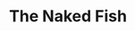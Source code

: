 ---
layout: place
title: "The Naked Fish"
permalink: /california/south-lake-tahoe/the-naked-fish.html
stateAbbr: CA
stateName: California
cityName: South Lake Tahoe
seo:
  name: "The Naked Fish"
  type: Restaurant
  links: http://thenakedfish.com/
description: "Hawaiian-influenced Japanese spot with next-door lounge known for its sushi & creative fish dishes. Looking for sushi in South Lake Tahoe, California? Check ..."
place_id: ChIJd10vDnSQmYARZUHCBveMLm8
photos:
  - name: >-
      places/ChIJd10vDnSQmYARZUHCBveMLm8/photos/AeeoHcL06R66FGWpyVeYCmCdd2fKYD-GCjRscL9TsHz-YdVmoTf1djourEKjf4aGOESoafIYeta6bXjscuE76ZN2gyueNkpTUGFdIZ36jPNIrDPSW9XYasm9intwVeIJVvfrneJSwG714rIeMRVgmpN1M12I3Vc9LU4vbTVTRiM177dSwrsiCAKkrDwswkZ-G14p2LjA9phlc8D5KVsjYltsOeP8B7LZ2IEmQDLDjFhPxvnw2Df23VX4GnaX9Pw0N0Li00KpYEcG0ybQ17EoWWmY7G1qMyh5g5MsTQZ0HWFPnaRisg
    widthPx: 4320
    heightPx: 3240
    authorAttributions:
      - displayName: The Naked Fish
        uri: https://maps.google.com/maps/contrib/108451447503531295521
        photoUri: >-
          https://lh3.googleusercontent.com/a-/ALV-UjV8lH2WC4MLvRVdVKrhYshWYScdjp7AAWHH52QHguYViESDvg8=s100-p-k-no-mo
    flagContentUri: >-
      https://www.google.com/local/imagery/report/?cb_client=maps_api_places.places_api&image_key=!1e10!2sAF1QipPMYwnq4owML5VzYnukhn7IPaqmLKPzaov5ZH-t&hl=en-US
    googleMapsUri: >-
      https://www.google.com/maps/place//data=!3m4!1e2!3m2!1sAF1QipPMYwnq4owML5VzYnukhn7IPaqmLKPzaov5ZH-t!2e10!4m2!3m1!1s0x809990740e2f5d77:0x6f2e8cf706c24165
  - name: >-
      places/ChIJd10vDnSQmYARZUHCBveMLm8/photos/AeeoHcLBK-trAKeq45yDBRWMDza9bp33nNBZ17lq4bK7zMgAQqRLMlQfFm15lJbNapLGM0ZNEsepjG2jdbSU6ZJz1neFqfKxrkNscyFONjBYeOb1AsQGCwTASyeuGPfBJkjJhGW38kxo9bt2pdoaYqiXCTEs0jaeDgr2wnUb5Nw0TVZsorVKvuBxnjAc2DK6iJacuqzwsSV2mVkpmG9YYQpdHRh8kiAN5mee3ylQZo1Xa95XIIA78nRfHQ0na-6zuWBqU-x_UZzDwd5myaGBHuYtzjEfde1xWL37AvfzIEf0x4rKAw
    widthPx: 4800
    heightPx: 3199
    authorAttributions:
      - displayName: The Naked Fish
        uri: https://maps.google.com/maps/contrib/108451447503531295521
        photoUri: >-
          https://lh3.googleusercontent.com/a-/ALV-UjV8lH2WC4MLvRVdVKrhYshWYScdjp7AAWHH52QHguYViESDvg8=s100-p-k-no-mo
    flagContentUri: >-
      https://www.google.com/local/imagery/report/?cb_client=maps_api_places.places_api&image_key=!1e10!2sAF1QipOv27TGFOWFrJyKqqztfdh5ePGtlYSU8Q5JoJ1X&hl=en-US
    googleMapsUri: >-
      https://www.google.com/maps/place//data=!3m4!1e2!3m2!1sAF1QipOv27TGFOWFrJyKqqztfdh5ePGtlYSU8Q5JoJ1X!2e10!4m2!3m1!1s0x809990740e2f5d77:0x6f2e8cf706c24165
  - name: >-
      places/ChIJd10vDnSQmYARZUHCBveMLm8/photos/AeeoHcL_ZIm4PX8SxDIaKYlCmO4rjVqU7Ih-QWRwZKLq4AB-swfW3kq2hzsVe1orn8DStyZWdhMpw_3WDpbcMcb5uXHcikyOBmssu-dTl8ytJIK3pwn31CZhrThvlKHl9xGmDg-xys-y1DGz4BE6E_qYkmbRbZ4lw2kM-Qcx51_u-Fz2s9j_EhIl1yliLgCOQjqoNvvpKrpQwe989USVIUHiYwAsfPtDUfzrT9p_XqN3BDbFwZsKgTelSVNiE9fwdOowfapnTYWPk4-yyjjan8o00iLBz9LQIrVAOP-2fmax_OKwNZuCriYoimvlYlgZTGRUp-qYnmvyUxHw6msp-lvwImJJ1VwZwIsy5UlYQ23rFoUgofWNadSwRT-CPrMu_jC7sz2hVoRvzFip2g78bykC2h-lI7Eeqvfi-h4UVRY03KY
    widthPx: 3378
    heightPx: 4500
    authorAttributions:
      - displayName: David Hsu
        uri: https://maps.google.com/maps/contrib/104288788361720615385
        photoUri: >-
          https://lh3.googleusercontent.com/a-/ALV-UjXbCyHoN3iVxaxsVWgDLJcyj8UyUnNOgo5cDZM6oOZBuzB7jzX0=s100-p-k-no-mo
    flagContentUri: >-
      https://www.google.com/local/imagery/report/?cb_client=maps_api_places.places_api&image_key=!1e10!2sCIHM0ogKEICAgMCwz53ZVA&hl=en-US
    googleMapsUri: >-
      https://www.google.com/maps/place//data=!3m4!1e2!3m2!1sCIHM0ogKEICAgMCwz53ZVA!2e10!4m2!3m1!1s0x809990740e2f5d77:0x6f2e8cf706c24165
  - name: >-
      places/ChIJd10vDnSQmYARZUHCBveMLm8/photos/AeeoHcLjAyfjTKH_yxDXXwV4bOP_SVGvD1khVhu79UHYRFmH9t-Gv8pm0rY3GC41kAPzdViTyj2y9ajtLRmO_VvmkDosDpruTxrBiOrqaJIKkPshi2v_Ixp_-fz7oqZ2jaIqeLjgjFaKbFV4wOgJStx2cl9hPUbBtqHaDE3ql4UwE2gnwoxrMxPrDv_bmbVyZPrzlugly_2Huwga6WsekKy3hrdeSyX7VWQxRqHaGYKNmKGvkimttbyYWlfRDqflw5QvHIW9eq7Ph_Ug0d84DBoXQAAL4G7JaTJuAB_5th-KcUV1H9HkEbmSE3Hy2sgYDg9xG-2fLQ_MndWRppTo4ZvZOJNQrGwNcB8tXWZKE2zFz-SC1zVRj1oWFwE3gcq6h7tGPabTYfZehu0f5vgPE9ssqihkrrxFHDUtOM6RdVHzhzGDMwRq
    widthPx: 4032
    heightPx: 3024
    authorAttributions:
      - displayName: Marcela Ma
        uri: https://maps.google.com/maps/contrib/109805202270566134406
        photoUri: >-
          https://lh3.googleusercontent.com/a-/ALV-UjUw4kZ9q5-IgGR3lFQ4mLofEBSWsOPtWLFaJsvkrJ08eR0fzP50Ew=s100-p-k-no-mo
    flagContentUri: >-
      https://www.google.com/local/imagery/report/?cb_client=maps_api_places.places_api&image_key=!1e10!2sCIHM0ogKEICAgICHy63miAE&hl=en-US
    googleMapsUri: >-
      https://www.google.com/maps/place//data=!3m4!1e2!3m2!1sCIHM0ogKEICAgICHy63miAE!2e10!4m2!3m1!1s0x809990740e2f5d77:0x6f2e8cf706c24165
  - name: >-
      places/ChIJd10vDnSQmYARZUHCBveMLm8/photos/AeeoHcLJT50is2dqcjq867CWExm_v2jT_6WGksiw4SmlQeYguNl5qpkif2FyPLczcf3LIc64jKkW1g068wBX5eCDcelZ-GgTgTAuT_GWVE8ipTS6UcvxbWSC9XHFb4vT6JscTAXf3RhmXm9PkTAxbe9IeidErAEQxUV3aw-KbFAIWAXOuGr64rdK-gE-WilyqxiKuwQbQyTUukKDYJvs3oMGDnN2Qoc9ylJT8xDKrRmqZ7Y2tuBK7SUeW3bPy1-SInVWKathc0TY0Cj5ibfb1Dmc9FoBAeFo0bfSINpyvR4M7XLWz_Xmro_MT6qAWn_WZeK-icI_ARX5A4pKAY-jaHGc-utXxbggDUrn-wPOn2IRvTOeGDlMarl-bhQtczUhu2JJJhm4CzCFLfhUcHqzdub9jjdQlId7OAYvwVT1yupHU72FJZm1
    widthPx: 4032
    heightPx: 3024
    authorAttributions:
      - displayName: Marcela Ma
        uri: https://maps.google.com/maps/contrib/109805202270566134406
        photoUri: >-
          https://lh3.googleusercontent.com/a-/ALV-UjUw4kZ9q5-IgGR3lFQ4mLofEBSWsOPtWLFaJsvkrJ08eR0fzP50Ew=s100-p-k-no-mo
    flagContentUri: >-
      https://www.google.com/local/imagery/report/?cb_client=maps_api_places.places_api&image_key=!1e10!2sCIHM0ogKEICAgICH9sPm6QE&hl=en-US
    googleMapsUri: >-
      https://www.google.com/maps/place//data=!3m4!1e2!3m2!1sCIHM0ogKEICAgICH9sPm6QE!2e10!4m2!3m1!1s0x809990740e2f5d77:0x6f2e8cf706c24165
  - name: >-
      places/ChIJd10vDnSQmYARZUHCBveMLm8/photos/AeeoHcJd1AXw1JES_bpJVAVLsfWEWn8iH6LO1NnnUY0kS9Ri7by7RdQ9ZyK0LAM6Pz8GATSNvujuWIvXcV6Pss1qcPxDfE0TEiYx7C6hz9wmt7twoWxN4fy-UYC6UBUwYuahIdMeeCWlfkil1oE3VzmqBMxIe8xX5YyFcAJdgFxQLOnJh7LzVzGM9HB-lrFQ1pcDuz8ae6RPn8pgXQWccTxi8KpiPOD-uk8ZVqsvwWGVs3csxNLAc30NPz23A8yW3tZgoTGX4BdvR9uD_b54yv1psVMe6mNJHAzNL0ZksHaX3uvERKJpy6ZDomXV0dJWsqxrgyyKEn-vJh3EVYgrdgFDLpW5QqI0qevw6d-V7r-wlVUjlrCWpSJIKLSg4Xfj2PpCTKwVOnfvwF_lSxQKquSqPGGfnHROE5t2WL_oCy7bPUEJHQ
    widthPx: 3024
    heightPx: 4032
    authorAttributions:
      - displayName: Robbie Lopez
        uri: https://maps.google.com/maps/contrib/112967225427284939253
        photoUri: >-
          https://lh3.googleusercontent.com/a-/ALV-UjWcP4THJxM6nDfYVByM9IKFIKqslEuJ9BYgoQU25CfyEKFg8HNlJw=s100-p-k-no-mo
    flagContentUri: >-
      https://www.google.com/local/imagery/report/?cb_client=maps_api_places.places_api&image_key=!1e10!2sCIHM0ogKEICAgIDrt5OSLg&hl=en-US
    googleMapsUri: >-
      https://www.google.com/maps/place//data=!3m4!1e2!3m2!1sCIHM0ogKEICAgIDrt5OSLg!2e10!4m2!3m1!1s0x809990740e2f5d77:0x6f2e8cf706c24165
  - name: >-
      places/ChIJd10vDnSQmYARZUHCBveMLm8/photos/AeeoHcLymJMTWYx8_YW0kW4Vfy9ET1NXG_-w6huy08Ny7YYKZFQXm0cWFKWI6Cgr7s1ejWCFWVjmEPRyQlvQzBZ6MWOomC49Ho6q3qTTTc3nbNAaq2XvacDygmqPXMJGP3wMSbbzgL__TJF7v7obnDf_WogSNRgrHrjph7t2G_fybltwIxS61DqZkE2iiulmdVU1vv2vD9sGcw9uaCSPjtfrbOZ4EeFlheIkbi0Tu8emGbnH3WJM-z16j5z7eR10b08EvMcwr9L4RA5w3kpCRnTcrIfTWK9ms_e7GLDPcyfRzaBueia7teZ81npM-yhmZV1uL_ucXf8Hs2Z1sJPbtyr4ZXH3urPpQDkRQhWUFo_Rv6h3ggQqO9OU3r9awfikcTyQGB9AzewsCwA8Cu8Ygd5jnVS8OACuKB0-J-8EznXPYN0
    widthPx: 4800
    heightPx: 3600
    authorAttributions:
      - displayName: jin wang
        uri: https://maps.google.com/maps/contrib/104119506229754190806
        photoUri: >-
          https://lh3.googleusercontent.com/a-/ALV-UjXflXeGEOFUhkLDp4-36y1mAFO--DiVDQyDy8KdsbUkPcEH2xc=s100-p-k-no-mo
    flagContentUri: >-
      https://www.google.com/local/imagery/report/?cb_client=maps_api_places.places_api&image_key=!1e10!2sCIHM0ogKEICAgMCglobKUA&hl=en-US
    googleMapsUri: >-
      https://www.google.com/maps/place//data=!3m4!1e2!3m2!1sCIHM0ogKEICAgMCglobKUA!2e10!4m2!3m1!1s0x809990740e2f5d77:0x6f2e8cf706c24165
  - name: >-
      places/ChIJd10vDnSQmYARZUHCBveMLm8/photos/AeeoHcKnD-g5kD85rqRHujeEtZXwBLE-sZV8D3K4QBZenLOdqL9yHl8QYEkMj4bxX4Of8FQngozCc2DcXriWpGiycYiCAEh7T4aKt8SOybEegFlFpj-zrStQlCqLyQEcK6BQL7FFwbrRNC2eL1eVPqeo4u1G9FfAYptdtsLoF1mu-HecDpnFywzRjBhvXcQLyXrDoucyjgINPZHv8uSZ1-r5yGyUvh-r_YAESTofLo6kb9tmKpMNUBn9Vv8_Ox8vp9sH4zeqJNOvPdgc1Ns5X86jQrXIEsOj-YM347BoO2wPvoaOTtfpWt4sdVf6prWihFIS1iatEX7_wTnmQUOmZchPn-2sB-8Amlhu5ZVfatskIWL5LXe4TCjMWqDvaFmXWQ3ZABjPnlE-sMUXhitj7iPyYSRHi8DXo4QRrdFVkeCLJQ
    widthPx: 4032
    heightPx: 3024
    authorAttributions:
      - displayName: jin wang
        uri: https://maps.google.com/maps/contrib/104119506229754190806
        photoUri: >-
          https://lh3.googleusercontent.com/a-/ALV-UjXflXeGEOFUhkLDp4-36y1mAFO--DiVDQyDy8KdsbUkPcEH2xc=s100-p-k-no-mo
    flagContentUri: >-
      https://www.google.com/local/imagery/report/?cb_client=maps_api_places.places_api&image_key=!1e10!2sCIHM0ogKEICAgMCglobKYA&hl=en-US
    googleMapsUri: >-
      https://www.google.com/maps/place//data=!3m4!1e2!3m2!1sCIHM0ogKEICAgMCglobKYA!2e10!4m2!3m1!1s0x809990740e2f5d77:0x6f2e8cf706c24165
  - name: >-
      places/ChIJd10vDnSQmYARZUHCBveMLm8/photos/AeeoHcLk5BcoTdfzaNWkuouHUVQ2Z2K2W0rSXUdD1JxcHzhtxlyYsQwfuyH1IINaw98sQbJ4uaF9479ykYMLsRKsJ570mpdIOjj3lnwSE-LrFhOf9QMph6niY1-1XUVDw7_RFuxO1xU07G4ZszrBaLXIw1iVAdbhy3D4zlvSGIEQFfdQYCYbHkCChIjc8pyUSVBETQt4xjsfhD5hHG1hR1NEYimK1Z0cXD51ZHtcgWyIqQOyvI7d-ulc0lgTle5B3C_yreVvkjIUpG_mUeLP2Pj-ppK8G80W8iYIiHWHmjBY9QHg3s0XjGqBA2Nde1W7LV4hUPHcQcyUTTBgdEgWuKoY_fmt48DsiR668ccdxSSEF96E4Dl_Gy5RlTVBgCWPVLpsVhaDS-Ka4MCftkPVN8BqnzPHOVtxGzEPyTU4SLCnJopqFMc
    widthPx: 4032
    heightPx: 3024
    authorAttributions:
      - displayName: Yana Sweeney
        uri: https://maps.google.com/maps/contrib/112639765737640890251
        photoUri: >-
          https://lh3.googleusercontent.com/a-/ALV-UjW65FqWtZUXEDWFom1GVpShEyg_fhEiSQqlLZyaJabSyoZj8eXd=s100-p-k-no-mo
    flagContentUri: >-
      https://www.google.com/local/imagery/report/?cb_client=maps_api_places.places_api&image_key=!1e10!2sCIHM0ogKEICAgMDAwbTszQE&hl=en-US
    googleMapsUri: >-
      https://www.google.com/maps/place//data=!3m4!1e2!3m2!1sCIHM0ogKEICAgMDAwbTszQE!2e10!4m2!3m1!1s0x809990740e2f5d77:0x6f2e8cf706c24165
  - name: >-
      places/ChIJd10vDnSQmYARZUHCBveMLm8/photos/AeeoHcKSV499i5d3ptkud-xCa87l4NQtGz9DoCjhxmHmOmeM_ruQJYF65N0X5ddP31ZI5xEQ9jVK3YKmpCkZaZQTSziw5PpoPkRm8y1M7winkRioqraUXVonFjGkW_Yta70Ftwih34GTKv8jIa3A38jnIiiRyQ6wTVt7TmsLXw_OS4kYY1WboSg_ZW7BQRMbx2E5ZXO0zrXPoePWicMLC_ztFEXRhbTTtq307XVwD2oGNDCh2SEVsdgpRV67iJAOr40LjiVB0w6tgJLMMprwl2qLJPwVliiq4YlBIM6sZEcnRSnbSECcHPL1fIKO7Hk8Z6L_pJZIpch-hzk_w68FwyVvuyy1TXI9BUkogYfhtno9hjBSHH1V8QYGrnJA3ykz2xGtO0ECZRxo03QQQI_EVi97A0D2BuGIhy7_Z2X8fD_qC8bpeQ
    widthPx: 3024
    heightPx: 4032
    authorAttributions:
      - displayName: Jenn
        uri: https://maps.google.com/maps/contrib/108616887506488752854
        photoUri: >-
          https://lh3.googleusercontent.com/a-/ALV-UjVs2BprtXf9fbrcIQTgbN-Vkz-SRLHuVzOJd8IAiSgMXFmPQMcZ=s100-p-k-no-mo
    flagContentUri: >-
      https://www.google.com/local/imagery/report/?cb_client=maps_api_places.places_api&image_key=!1e10!2sCIHM0ogKEICAgMDgp73wcg&hl=en-US
    googleMapsUri: >-
      https://www.google.com/maps/place//data=!3m4!1e2!3m2!1sCIHM0ogKEICAgMDgp73wcg!2e10!4m2!3m1!1s0x809990740e2f5d77:0x6f2e8cf706c24165
address: 3940 Lake Tahoe Blvd, South Lake Tahoe, CA 96150, USA
street: 3940 Lake Tahoe Blvd
city: South Lake Tahoe
state: CA
zip: '96150'
country: USA
neighborhood: null
latitude: '38.953156'
longitude: '-119.946691'
accessibility_options:
  wheelchairAccessibleParking: true
  wheelchairAccessibleEntrance: true
  wheelchairAccessibleRestroom: true
  wheelchairAccessibleSeating: true
business_status: OPERATIONAL
name: The Naked Fish
google_maps_links:
  directionsUri: >-
    https://www.google.com/maps/dir//''/data=!4m7!4m6!1m1!4e2!1m2!1m1!1s0x809990740e2f5d77:0x6f2e8cf706c24165!3e0
  placeUri: https://maps.google.com/?cid=8011495779736895845
  writeAReviewUri: >-
    https://www.google.com/maps/place//data=!4m3!3m2!1s0x809990740e2f5d77:0x6f2e8cf706c24165!12e1
  reviewsUri: >-
    https://www.google.com/maps/place//data=!4m4!3m3!1s0x809990740e2f5d77:0x6f2e8cf706c24165!9m1!1b1
  photosUri: >-
    https://www.google.com/maps/place//data=!4m3!3m2!1s0x809990740e2f5d77:0x6f2e8cf706c24165!10e5
primary_type: Sushi Restaurant
opening_hours:
  regular: null
  current: null
secondary_opening_hours:
  regular:
    weekdayDescriptions: null
    type: null
  current:
    weekdayDescriptions: null
    type: null
phone: (530) 541-3474
price_level: PRICE_LEVEL_MODERATE
price_range: $30 &ndash; $50
rating: '4.4'
rating_count: 1642
website: http://thenakedfish.com/
reviews:
  - name: >-
      places/ChIJd10vDnSQmYARZUHCBveMLm8/reviews/ChZDSUhNMG9nS0VJQ0FnTUN3ejUzWkpBEAE
    relativePublishTimeDescription: 3 weeks ago
    rating: 5
    text:
      text: >-
        They live up to the hype. We throughly enjoyed their rolls and the
        servers service were genuinely attentive. We loved the last table near
        the salt water aquarium with the very interesting looking puffer fish.
        It keeps the kids entertained while the parents can take a break. This
        was one of the expensive meals we had in Tahoe but well worth it.
      languageCode: en
    originalText:
      text: >-
        They live up to the hype. We throughly enjoyed their rolls and the
        servers service were genuinely attentive. We loved the last table near
        the salt water aquarium with the very interesting looking puffer fish.
        It keeps the kids entertained while the parents can take a break. This
        was one of the expensive meals we had in Tahoe but well worth it.
      languageCode: en
    authorAttribution:
      displayName: David Hsu
      uri: https://www.google.com/maps/contrib/104288788361720615385/reviews
      photoUri: >-
        https://lh3.googleusercontent.com/a-/ALV-UjXbCyHoN3iVxaxsVWgDLJcyj8UyUnNOgo5cDZM6oOZBuzB7jzX0=s128-c0x00000000-cc-rp-mo-ba5
    publishTime: '2025-03-22T03:24:21.702284Z'
    flagContentUri: >-
      https://www.google.com/local/review/rap/report?postId=ChZDSUhNMG9nS0VJQ0FnTUN3ejUzWkpBEAE&d=17924085&t=1
    googleMapsUri: >-
      https://www.google.com/maps/reviews/data=!4m6!14m5!1m4!2m3!1sChZDSUhNMG9nS0VJQ0FnTUN3ejUzWkpBEAE!2m1!1s0x809990740e2f5d77:0x6f2e8cf706c24165
  - name: >-
      places/ChIJd10vDnSQmYARZUHCBveMLm8/reviews/ChdDSUhNMG9nS0VJQ0FnTUNBa2R1VHRRRRAB
    relativePublishTimeDescription: 2 months ago
    rating: 4
    text:
      text: "The server was good and friendly.\nGood hot sake & beer.\n\nI ordered:\n•\tBBQ albacore: 10/10 – I can’t eat very spicy food, so it was good.\n•\tScallop with mushrooms: 9/10 – The seaweed didn’t match well.\n•\tHeavenly roll: 7/10 – Just fine.\n•\tSeared albacore: 6/10 – The caramelized onions didn’t pair well with the sashimi. Also, pricey for only four pieces.\n•\tMiso soup: 4/10 – Too salty"
      languageCode: en
    originalText:
      text: "The server was good and friendly.\nGood hot sake & beer.\n\nI ordered:\n•\tBBQ albacore: 10/10 – I can’t eat very spicy food, so it was good.\n•\tScallop with mushrooms: 9/10 – The seaweed didn’t match well.\n•\tHeavenly roll: 7/10 – Just fine.\n•\tSeared albacore: 6/10 – The caramelized onions didn’t pair well with the sashimi. Also, pricey for only four pieces.\n•\tMiso soup: 4/10 – Too salty"
      languageCode: en
    authorAttribution:
      displayName: Autumn Dang
      uri: https://www.google.com/maps/contrib/113753231291714528363/reviews
      photoUri: >-
        https://lh3.googleusercontent.com/a-/ALV-UjXr52x4HhK-WrapfGlC1gLq0xSq19xloMB4i1h2cqrc5mKQ0Qf3=s128-c0x00000000-cc-rp-mo-ba3
    publishTime: '2025-02-01T17:24:05.379707Z'
    flagContentUri: >-
      https://www.google.com/local/review/rap/report?postId=ChdDSUhNMG9nS0VJQ0FnTUNBa2R1VHRRRRAB&d=17924085&t=1
    googleMapsUri: >-
      https://www.google.com/maps/reviews/data=!4m6!14m5!1m4!2m3!1sChdDSUhNMG9nS0VJQ0FnTUNBa2R1VHRRRRAB!2m1!1s0x809990740e2f5d77:0x6f2e8cf706c24165
  - name: >-
      places/ChIJd10vDnSQmYARZUHCBveMLm8/reviews/ChZDSUhNMG9nS0VJQ0FnTUNJbk5xQUpnEAE
    relativePublishTimeDescription: a week ago
    rating: 5
    text:
      text: >-
        Delicious Nigiri and Sashimi, but Keep in Mind the Wait and Price


        We had a great experience at this sushi bar, and the nigiri and sashimi
        were absolutely delicious. The quality of the fish was top-notch, and
        everything was fresh and expertly prepared. However, the wait time after
        placing our order was a bit longer than expected, which was slightly
        disappointing.


        Another thing to note is the price—our bill came out to around $180 for
        nigiri, sashimi, and four cocktails. Whether that’s a lot or not is up
        to you, but it did feel a bit surprising at first 🥴. That said,
        considering the quality of the food, it was worth it in the end. If
        you’re looking for high-quality nigiri and sashimi and don’t mind
        waiting a little, this place is definitely worth a visit!
      languageCode: en
    originalText:
      text: >-
        Delicious Nigiri and Sashimi, but Keep in Mind the Wait and Price


        We had a great experience at this sushi bar, and the nigiri and sashimi
        were absolutely delicious. The quality of the fish was top-notch, and
        everything was fresh and expertly prepared. However, the wait time after
        placing our order was a bit longer than expected, which was slightly
        disappointing.


        Another thing to note is the price—our bill came out to around $180 for
        nigiri, sashimi, and four cocktails. Whether that’s a lot or not is up
        to you, but it did feel a bit surprising at first 🥴. That said,
        considering the quality of the food, it was worth it in the end. If
        you’re looking for high-quality nigiri and sashimi and don’t mind
        waiting a little, this place is definitely worth a visit!
      languageCode: en
    authorAttribution:
      displayName: Elizabeth Malyshak
      uri: https://www.google.com/maps/contrib/105438073728223964446/reviews
      photoUri: >-
        https://lh3.googleusercontent.com/a-/ALV-UjVyFyi7mxjNhp7TsAV7aEu3rswAiTwG4-W0kU0KkqtldECbBvaV=s128-c0x00000000-cc-rp-mo-ba3
    publishTime: '2025-03-31T04:18:26.880438Z'
    flagContentUri: >-
      https://www.google.com/local/review/rap/report?postId=ChZDSUhNMG9nS0VJQ0FnTUNJbk5xQUpnEAE&d=17924085&t=1
    googleMapsUri: >-
      https://www.google.com/maps/reviews/data=!4m6!14m5!1m4!2m3!1sChZDSUhNMG9nS0VJQ0FnTUNJbk5xQUpnEAE!2m1!1s0x809990740e2f5d77:0x6f2e8cf706c24165
  - name: >-
      places/ChIJd10vDnSQmYARZUHCBveMLm8/reviews/ChdDSUhNMG9nS0VJQ0FnSURuM3QyQ19RRRAB
    relativePublishTimeDescription: 6 months ago
    rating: 5
    text:
      text: >-
        Wow—The Naked Fish is by far one of the best sushi spots I’ve ever eaten
        at and you cannot beat the price! We ordered 6 rolls for about $120
        which is far from reality compared to where we’re located.


        The signatures rolls were innovative and scrumptious. Beautifully
        presented and typically dishes that usually seem basic were totally
        elevated. The staff were friendly and a lot of fun, and the overall vibe
        was this hip style with mellow locals that really made the spot feel
        cozy and familiar.


        Definitely will be coming to eat here again next time I’m in Tahoe!
      languageCode: en
    originalText:
      text: >-
        Wow—The Naked Fish is by far one of the best sushi spots I’ve ever eaten
        at and you cannot beat the price! We ordered 6 rolls for about $120
        which is far from reality compared to where we’re located.


        The signatures rolls were innovative and scrumptious. Beautifully
        presented and typically dishes that usually seem basic were totally
        elevated. The staff were friendly and a lot of fun, and the overall vibe
        was this hip style with mellow locals that really made the spot feel
        cozy and familiar.


        Definitely will be coming to eat here again next time I’m in Tahoe!
      languageCode: en
    authorAttribution:
      displayName: Lindsey Gilbert
      uri: https://www.google.com/maps/contrib/117860114028679395362/reviews
      photoUri: >-
        https://lh3.googleusercontent.com/a-/ALV-UjUyY9YzMuJItneyIEPdzfEZJ5jFxe2npqUcsCpBlogmrdpkVbD_=s128-c0x00000000-cc-rp-mo-ba5
    publishTime: '2024-10-06T08:00:11.249622Z'
    flagContentUri: >-
      https://www.google.com/local/review/rap/report?postId=ChdDSUhNMG9nS0VJQ0FnSURuM3QyQ19RRRAB&d=17924085&t=1
    googleMapsUri: >-
      https://www.google.com/maps/reviews/data=!4m6!14m5!1m4!2m3!1sChdDSUhNMG9nS0VJQ0FnSURuM3QyQ19RRRAB!2m1!1s0x809990740e2f5d77:0x6f2e8cf706c24165
  - name: >-
      places/ChIJd10vDnSQmYARZUHCBveMLm8/reviews/ChZDSUhNMG9nS0VJQ0FnSUNKaklTc2NBEAE
    relativePublishTimeDescription: 2 months ago
    rating: 5
    text:
      text: >-
        One of my favorite sushi spot. they are great, hands down🤩 one of the
        best sushi spots. Food is fresh and all the rolls are yummy, stunna is
        my favorite with seared lemon on top…the appetizers are also a hit pork
        belly is bomba! Staff: Mindy is so kind and helpful, the chefs making
        all the magic happen 😻 are great! dined there all the 3 nights we were
        there awhile ago then back this summer twice :)

        Order the special rolls and you won’t regret it! The classics are also
        good.


        My grandma is visiting from Brazil and of course I had to bring her to
        the naked fish for some all time best sushi ever :) again this place
        never disappoints…. All around an A+ service atmosphere and food.
      languageCode: en
    originalText:
      text: >-
        One of my favorite sushi spot. they are great, hands down🤩 one of the
        best sushi spots. Food is fresh and all the rolls are yummy, stunna is
        my favorite with seared lemon on top…the appetizers are also a hit pork
        belly is bomba! Staff: Mindy is so kind and helpful, the chefs making
        all the magic happen 😻 are great! dined there all the 3 nights we were
        there awhile ago then back this summer twice :)

        Order the special rolls and you won’t regret it! The classics are also
        good.


        My grandma is visiting from Brazil and of course I had to bring her to
        the naked fish for some all time best sushi ever :) again this place
        never disappoints…. All around an A+ service atmosphere and food.
      languageCode: en
    authorAttribution:
      displayName: Marcela Ma
      uri: https://www.google.com/maps/contrib/109805202270566134406/reviews
      photoUri: >-
        https://lh3.googleusercontent.com/a-/ALV-UjUw4kZ9q5-IgGR3lFQ4mLofEBSWsOPtWLFaJsvkrJ08eR0fzP50Ew=s128-c0x00000000-cc-rp-mo-ba5
    publishTime: '2025-01-28T15:36:21.415322Z'
    flagContentUri: >-
      https://www.google.com/local/review/rap/report?postId=ChZDSUhNMG9nS0VJQ0FnSUNKaklTc2NBEAE&d=17924085&t=1
    googleMapsUri: >-
      https://www.google.com/maps/reviews/data=!4m6!14m5!1m4!2m3!1sChZDSUhNMG9nS0VJQ0FnSUNKaklTc2NBEAE!2m1!1s0x809990740e2f5d77:0x6f2e8cf706c24165
parking_options:
  freeParkingLot: true
  freeStreetParking: true
payment_options:
  acceptsCreditCards: true
  acceptsDebitCards: true
  acceptsCashOnly: false
allow_dogs: null
curbside_pickup: null
delivery: null
dine_in: true
good_for_children: null
good_for_groups: true
good_for_sports: false
live_music: true
menu_for_children: null
outdoor_seating: false
reservable: true
restroom: true
serves_beer: true
serves_breakfast: false
serves_brunch: false
serves_cocktails: true
serves_coffee: null
serves_dinner: true
serves_dessert: true
serves_lunch: true
serves_vegetarian_food: true
serves_wine: true
takeout: false
summary: >-
  Hawaiian-influenced Japanese spot with next-door lounge known for its sushi &
  creative fish dishes.

---